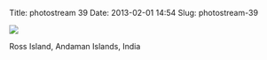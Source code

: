 Title: photostream 39
Date: 2013-02-01 14:54
Slug: photostream-39

[![](http://martinfowler.com/photos/39.jpg)](http://martinfowler.com/photos/39.html)

</p>

</p>

Ross Island, Andaman Islands, India

</p>

